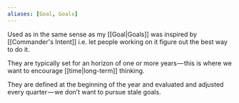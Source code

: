 ```yaml
---
aliases: [Goal, Goals]
---
```


Used as in the same sense as my [[Goal|Goals]] was inspired by [[Commander's Intent]] i.e. let people working on it figure out the best way to do it.

They are typically set for an horizon of one or more years — this is where we want to encourage [[time|long-term]] thinking.

They are defined at the beginning of the year and evaluated and adjusted every quarter — we don’t want to pursue stale goals.
